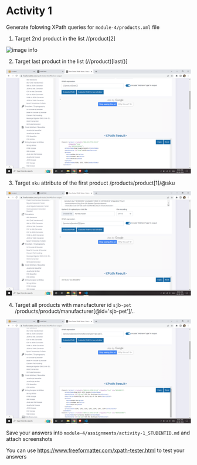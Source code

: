 # Activity 1

Generate folowing XPath queries for `module-4/products.xml` file

1. Target 2nd product in the list
//product[2]

![image info](../Screenshots/SecondProduct.png)

2. Target last product in the list
(//product)[last()]

![image info](../Screenshots/LastProduct.png)

3. Target `sku` attribute of the first product
/products/product[1]/@sku

![image info](../Screenshots/SkuTarget.png)

4. Target all products with manufacturer id `sjb-pet`
/products/product/manufacturer[@id='sjb-pet']/..

![image info](../Screenshots/TargetId.png)

Save your answers into `module-4/assignments/activity-1_STUDENTID.md` and attach screenshots

You can use <https://www.freeformatter.com/xpath-tester.html> to test your answers
